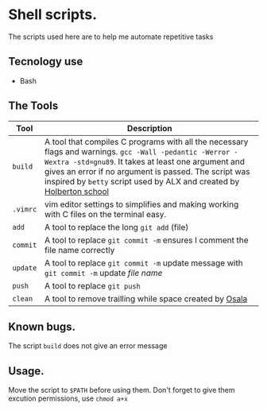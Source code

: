 # Shell scripts.
The scripts used here are to help me automate repetitive tasks

## Tecnology use
* Bash

## The Tools

| Tool      | Description
| ----------| ----------
| `build`| A tool that compiles C programs with all the necessary flags and warnings. `gcc -Wall -pedantic -Werror -Wextra -std=gnu89`. It takes at least one argument and gives an error if no argument is passed. The script was inspired by `betty` script used by ALX and created by  [Holberton school](https://github.com/holbertonschool/Betty)
| `.vimrc` | vim editor settings to simplifies and making working with C files on the terminal easy. 
| `add`| A tool to replace the long `git add` (file)
|`commit`| A tool to replace `git commit -m` ensures I comment the file name correctly
|`update`| A tool to replace `git commit -m` update message with `git commit -m` update *file name*
|`push`| A tool to replace `git push`
|`clean`| A tool to remove trailling while space created by [Osala](https://github.com/osala-eng/alx_tools/blob/master/cleanbetty.sh)

## Known bugs.
The script `build` does not give an error message

## Usage.
Move the script to `$PATH` before using them.
Don't forget to give them excution permissions, use `chmod a+x`
